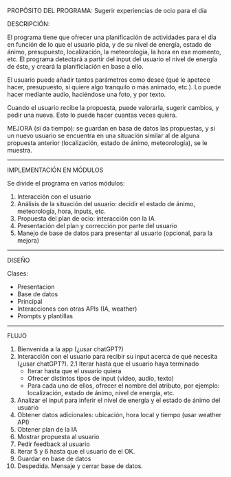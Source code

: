 PROPÓSITO DEL PROGRAMA: Sugerir experiencias de ocio para el día

DESCRIPCIÓN: 

El programa tiene que ofrecer una planificación de actividades para el día en función de lo 
que el usuario pida, y de su nivel de energía, estado de ánimo, presupuesto, localización, la meteorología, 
la hora en ese momento, etc. El programa detectará a partir del input del usuario el nivel de energía de 
éste, y creará la planificiación en base a ello.

El usuario puede añadir tantos parámetros como desee (qué le apetece hacer, presupuesto, si quiere algo 
tranquilo o más animado, etc.). Lo puede hacer mediante audio, haciéndose una foto, y por texto.

Cuando el usuario recibe la propuesta, puede valorarla, sugerir cambios, y pedir una nueva. Esto lo puede
hacer cuantas veces quiera.

MEJORA (si da tiempo): se guardan en basa de datos las propuestas, y si un nuevo usuario se encuentra 
en una situación similar al de alguna propuesta anterior (localización, estado de ánimo, meteorología),
se le muestra.

-------------------

IMPLEMENTACIÓN EN MÓDULOS

Se divide el programa en varios módulos:
 
1. Interacción con el usuario
2. Análisis de la situación del usuario: decidir el estado de ánimo, meteorología, hora, inputs, etc.
3. Propuesta del plan de ocio: interacción con la IA
4. Presentación del plan y corrección por parte del usuario
5. Manejo de base de datos para presentar al usuario (opcional, para la mejora)

-------------------

DISEÑO

Clases:

- Presentacion
- Base de datos
- Principal
- Interacciones con otras APIs (IA, weather)
- Prompts y plantillas

-------------------

FLUJO

1. Bienvenida a la app (¿usar chatGPT?)
2. Interacción con el usuario para recibir su input acerca de qué necesita (¿usar chatGPT?). 2.1 Iterar hasta que el usuario haya terminado
   - Iterar hasta que el usuario quiera
   - Ofrecer distintos tipos de input (video, audio, texto)
   - Para cada uno de ellos, ofrecer el nombre del atributo, por ejemplo: localización, 
      estado de ánimo, nivel de energía, etc.
3. Analizar el input para inferir el nivel de energía y el estado de ánimo del usuario
4. Obtener datos adicionales: ubicación, hora local y tiempo (usar weather API)
5. Obtener plan de la IA
6. Mostrar propuesta al usuario
7. Pedir feedback al usuario
8. Iterar 5 y 6 hasta que el usuario de el OK.
9. Guardar en base de datos
10. Despedida. Mensaje y cerrar base de datos.

